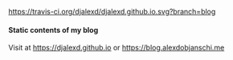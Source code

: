 
https://travis-ci.org/djalexd/djalexd.github.io.svg?branch=blog

#### Static contents of my blog
Visit at https://djalexd.github.io or https://blog.alexdobjanschi.me